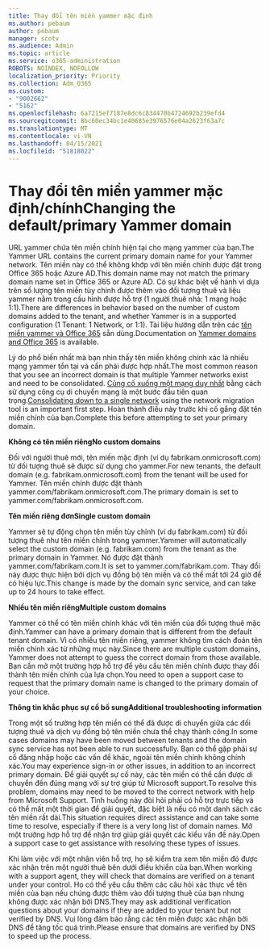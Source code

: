 ```yaml
---
title: Thay đổi tên miền yammer mặc định
ms.author: pebaum
author: pebaum
manager: scotv
ms.audience: Admin
ms.topic: article
ms.service: o365-administration
ROBOTS: NOINDEX, NOFOLLOW
localization_priority: Priority
ms.collection: Adm_O365
ms.custom:
- "9002662"
- "5162"
ms.openlocfilehash: 6a7215ef7187e8dc6c834470b4724692b239efd4
ms.sourcegitcommit: 8bc60ec34bc1e40685e3976576e04a2623f63a7c
ms.translationtype: MT
ms.contentlocale: vi-VN
ms.lasthandoff: 04/15/2021
ms.locfileid: "51818022"
---
```

# <a name="changing-the-defaultprimary-yammer-domain"></a><span data-ttu-id="77aeb-102">Thay đổi tên miền yammer mặc định/chính</span><span class="sxs-lookup"><span data-stu-id="77aeb-102">Changing the default/primary Yammer domain</span></span>

<span data-ttu-id="77aeb-103">URL yammer chứa tên miền chính hiện tại cho mạng yammer của bạn.</span><span class="sxs-lookup"><span data-stu-id="77aeb-103">The Yammer URL contains the current primary domain name for your Yammer network.</span></span> <span data-ttu-id="77aeb-104">Tên miền này có thể không khớp với tên miền chính được đặt trong Office 365 hoặc Azure AD.</span><span class="sxs-lookup"><span data-stu-id="77aeb-104">This domain name may not match the primary domain name set in Office 365 or Azure AD.</span></span> <span data-ttu-id="77aeb-105">Có sự khác biệt về hành vi dựa trên số lượng tên miền tùy chỉnh được thêm vào đối tượng thuê và liệu yammer nằm trong cấu hình được hỗ trợ (1 người thuê nhà: 1 mạng hoặc 1:1).</span><span class="sxs-lookup"><span data-stu-id="77aeb-105">There are differences in behavior based on the number of custom domains added to the tenant, and whether Yammer is in a supported configuration (1 Tenant: 1 Network, or 1:1).</span></span> <span data-ttu-id="77aeb-106">Tài liệu hướng dẫn trên các [tên miền yammer và Office 365](https://docs.microsoft.com/yammer/configure-your-yammer-network/manage-yammer-domains) sẵn dùng.</span><span class="sxs-lookup"><span data-stu-id="77aeb-106">Documentation on [Yammer domains and Office 365](https://docs.microsoft.com/yammer/configure-your-yammer-network/manage-yammer-domains) is available.</span></span>

<span data-ttu-id="77aeb-107">Lý do phổ biến nhất mà bạn nhìn thấy tên miền không chính xác là nhiều mạng yammer tồn tại và cần phải được hợp nhất.</span><span class="sxs-lookup"><span data-stu-id="77aeb-107">The most common reason that you see an incorrect domain is that multiple Yammer networks exist and need to be consolidated.</span></span> <span data-ttu-id="77aeb-108">[Củng cố xuống một mạng duy nhất](https://docs.microsoft.com/yammer/configure-your-yammer-network/consolidate-multiple-yammer-networks) bằng cách sử dụng công cụ di chuyển mạng là một bước đầu tiên quan trọng.</span><span class="sxs-lookup"><span data-stu-id="77aeb-108">[Consolidating down to a single network](https://docs.microsoft.com/yammer/configure-your-yammer-network/consolidate-multiple-yammer-networks) using the network migration tool is an important first step.</span></span> <span data-ttu-id="77aeb-109">Hoàn thành điều này trước khi cố gắng đặt tên miền chính của bạn.</span><span class="sxs-lookup"><span data-stu-id="77aeb-109">Complete this before attempting to set your primary domain.</span></span>

<span data-ttu-id="77aeb-110">**Không có tên miền riêng**</span><span class="sxs-lookup"><span data-stu-id="77aeb-110">**No custom domains**</span></span>

<span data-ttu-id="77aeb-111">Đối với người thuê mới, tên miền mặc định (ví dụ fabrikam.onmicrosoft.com) từ đối tượng thuê sẽ được sử dụng cho yammer.</span><span class="sxs-lookup"><span data-stu-id="77aeb-111">For new tenants, the default domain (e.g. fabrikam.onmicrosoft.com) from the tenant will be used for Yammer.</span></span> <span data-ttu-id="77aeb-112">Tên miền chính được đặt thành yammer.com/fabrikam.onmicrosoft.com.</span><span class="sxs-lookup"><span data-stu-id="77aeb-112">The primary domain is set to yammer.com/fabrikam.onmicrosoft.com.</span></span>

<span data-ttu-id="77aeb-113">**Tên miền riêng đơn**</span><span class="sxs-lookup"><span data-stu-id="77aeb-113">**Single custom domain**</span></span>

<span data-ttu-id="77aeb-114">Yammer sẽ tự động chọn tên miền tùy chỉnh (ví dụ fabrikam.com) từ đối tượng thuê như tên miền chính trong yammer.</span><span class="sxs-lookup"><span data-stu-id="77aeb-114">Yammer will automatically select the custom domain (e.g. fabrikam.com) from the tenant as the primary domain in Yammer.</span></span> <span data-ttu-id="77aeb-115">Nó được đặt thành yammer.com/fabrikam.com.</span><span class="sxs-lookup"><span data-stu-id="77aeb-115">It is set to yammer.com/fabrikam.com.</span></span> <span data-ttu-id="77aeb-116">Thay đổi này được thực hiện bởi dịch vụ đồng bộ tên miền và có thể mất tới 24 giờ để có hiệu lực.</span><span class="sxs-lookup"><span data-stu-id="77aeb-116">This change is made by the domain sync service, and can take up to 24 hours to take effect.</span></span>

<span data-ttu-id="77aeb-117">**Nhiều tên miền riêng**</span><span class="sxs-lookup"><span data-stu-id="77aeb-117">**Multiple custom domains**</span></span>

<span data-ttu-id="77aeb-118">Yammer có thể có tên miền chính khác với tên miền của đối tượng thuê mặc định.</span><span class="sxs-lookup"><span data-stu-id="77aeb-118">Yammer can have a primary domain that is different from the default tenant domain.</span></span> <span data-ttu-id="77aeb-119">Vì có nhiều tên miền riêng, yammer không tìm cách đoán tên miền chính xác từ những mục này.</span><span class="sxs-lookup"><span data-stu-id="77aeb-119">Since there are multiple custom domains, Yammer does not attempt to guess the correct domain from those available.</span></span> <span data-ttu-id="77aeb-120">Bạn cần mở một trường hợp hỗ trợ để yêu cầu tên miền chính được thay đổi thành tên miền chính của lựa chọn.</span><span class="sxs-lookup"><span data-stu-id="77aeb-120">You need to open a support case to request that the primary domain name is changed to the primary domain of your choice.</span></span>

<span data-ttu-id="77aeb-121">**Thông tin khắc phục sự cố bổ sung**</span><span class="sxs-lookup"><span data-stu-id="77aeb-121">**Additional troubleshooting information**</span></span>

<span data-ttu-id="77aeb-122">Trong một số trường hợp tên miền có thể đã được di chuyển giữa các đối tượng thuê và dịch vụ đồng bộ tên miền chưa thể chạy thành công.</span><span class="sxs-lookup"><span data-stu-id="77aeb-122">In some cases domains may have been moved between tenants and the domain sync service has not been able to run successfully.</span></span> <span data-ttu-id="77aeb-123">Bạn có thể gặp phải sự cố đăng nhập hoặc các vấn đề khác, ngoài tên miền chính không chính xác.</span><span class="sxs-lookup"><span data-stu-id="77aeb-123">You may experience sign-in or other issues, in addition to an incorrect primary domain.</span></span> <span data-ttu-id="77aeb-124">Để giải quyết sự cố này, các tên miền có thể cần được di chuyển đến đúng mạng với sự trợ giúp từ Microsoft support.</span><span class="sxs-lookup"><span data-stu-id="77aeb-124">To resolve this problem, domains may need to be moved to the correct network with help from Microsoft Support.</span></span> <span data-ttu-id="77aeb-125">Tình huống này đòi hỏi phải có hỗ trợ trực tiếp và có thể mất một thời gian để giải quyết, đặc biệt là nếu có một danh sách các tên miền rất dài.</span><span class="sxs-lookup"><span data-stu-id="77aeb-125">This situation requires direct assistance and can take some time to resolve, especially if there is a very long list of domain names.</span></span> <span data-ttu-id="77aeb-126">Mở một trường hợp hỗ trợ để nhận trợ giúp giải quyết các kiểu vấn đề này.</span><span class="sxs-lookup"><span data-stu-id="77aeb-126">Open a support case to get assistance with resolving these types of issues.</span></span>

<span data-ttu-id="77aeb-127">Khi làm việc với một nhân viên hỗ trợ, họ sẽ kiểm tra xem tên miền đó được xác nhận trên một người thuê bên dưới điều khiển của bạn.</span><span class="sxs-lookup"><span data-stu-id="77aeb-127">When working with a support agent, they will check that domains are verified on a tenant under your control.</span></span> <span data-ttu-id="77aeb-128">Họ có thể yêu cầu thêm các câu hỏi xác thực về tên miền của bạn nếu chúng được thêm vào đối tượng thuê của bạn nhưng không được xác nhận bởi DNS.</span><span class="sxs-lookup"><span data-stu-id="77aeb-128">They may ask additional verification questions about your domains if they are added to your tenant but not verified by DNS.</span></span> <span data-ttu-id="77aeb-129">Vui lòng đảm bảo rằng các tên miền được xác nhận bởi DNS để tăng tốc quá trình.</span><span class="sxs-lookup"><span data-stu-id="77aeb-129">Please ensure that domains are verified by DNS to speed up the process.</span></span>
